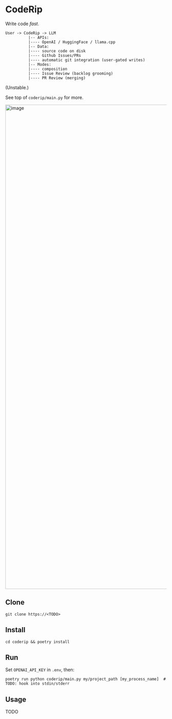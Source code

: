 # CodeRip

Write code *fast*.

```
User -> CodeRip -> LLM
          |-- APIs:
          |---- OpenAI / HuggingFace / llama.cpp
          |-- Data:
          |---- source code on disk
          |---- Github Issues/PRs
          |---- automatic git integration (user-gated writes)
          |-- Modes:
          |---- composition
          |---- Issue Review (backlog grooming)
          |---- PR Review (merging)
```
(Unstable.)

See top of `coderip/main.py` for more.

<img width="1510" alt="image" src="https://github.com/abrichr/coderip/assets/774615/7b7deedc-72f2-4f65-915c-c49de86a695f">

## Clone

```
git clone https://<TODO>
```


## Install

```
cd coderip && poetry install
```

## Run

Set `OPENAI_API_KEY` in `.env`, then:

```
poetry run python coderip/main.py my/project_path [my_process_name]  # TODO: hook into stdin/stderr
```

## Usage

TODO
